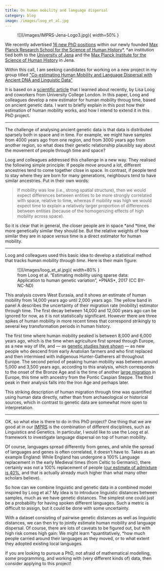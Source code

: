 ```yaml
---
title: On human mobility and language dispersal
category: blog
image: /images/loog_et_al.jpg
---
```


<figure>
![](/images/IMPRS-Jena-Logo3.jpg){ width=50% }
</figure>

We recently advertised [16 new PhD positions](/posts/2018-12-18-imprs-positions.html)
within our newly founded [Max Planck Research School for the Science of Human
History](https://imprs.shh.mpg.de)*, *an institution tied both to the
[University of Jena](https://www.uni-jena.de/en/) and the [Max Planck Institute
for the Science of Human History](https://www.shh.mpg.de/en) in Jena.

<!--more-->

Within this call, I am seeking candidates for working on a new project in my
group titled ["Co-estimating Human Mobility and Language Dispersal with Ancient DNA and Linguistic Data"](https://imprs.shh.mpg.de/wp-content/uploads/2018/12/02-Co-estimating-Human-Mobility-and-Language-Dispersal-with-Ancient-DNA-and-Linguistic-Data.pdf)

It is based on a [scientific article](https://www.pnas.org/content/114/46/12213)
that I learned about recently, by Lisa Loog and coworkers from University
College London. In this paper, Loog and colleagues develop a new estimator for
human mobility throug time, based on ancient genetic data. I want to briefly
explain in this post how their estimation of human mobility works, and how I
intend to extend it in this PhD project.

*****

The challenge of analysing ancient genetic data is that data is distributed
sparsely both in space and in time. For example, we might have samples from 4000
years ago from one region, and from 3000 years ago from another region, so what
does their genetic relationship plausibly say about the movement of people
through time and space?

Loog and colleagues addressed this challenge in a new way. They realised the
following simple principle: If people move around a lot, different ancestries
tend to come together close in space. In contrast, if people tend to stay where
they are born for many generations, neighbours tend to have similar ancestries.
Put in their own words:

> If mobility was low (i.e., strong spatial structure), then we would expect
> differences between entities to be more strongly correlated with space, relative
to time, whereas if mobility was high we would expect time to explain a
relatively larger proportion of differences between entities (because of the
homogenizing effects of high mobility across space).

So it is clear that in general, the closer people are in space *and *time, the
more genetically similar they should be. But the relative weights of how similar
they are in space *versus* time is a direct estimator for human mobility.

*****

Loog and colleagues used this basic idea to develop a statistical method that
tracks human mobility *through time*. Here is their main figure:

<figure>
![](/images/loog_et_al.jpg){ width=80% }
<figcaption>from Loog et al. “Estimating mobility using sparse data: Application to human
genetic variation”, *PNAS*, 2017 (CC BY-NC-ND)</figcaption>
</figure>

This analysis covers West Eurasia, and it shows an estimate of human mobility
from 14,000 years ago until 2,000 years ago. The yellow band in panel A
describes the uncertainty of their migration rate (mobility) estimator through
time. The first decay between 14,000 and 12,000 years ago can be ignored for
now, as it is not statistically significant. However there are three spikes of
human mobility in more recent times that correspond strikingly to several key
transformation periods in human history.

The first time where human mobility peaked is between 8,000 and 6,000 years ago,
which is the time when agriculture first spread through Europe, as a new way of
life, and — as [genetic studies have shown](http://science.sciencemag.org/content/336/6080/466) — as new people who
descend from early Anatolian farmers and who first replaced and then intermixed
with indigenous Hunter-Gatherers all throughout Europe. The second period of
peaking human mobility was between around 5,000 and 3,500 years ago, according
to this analysis, which corresponds to the onset of the Bronze Age and is the
time of another [large migration](https://www.nature.com/articles/nature14317)
in Europe, this time with ancestry from the Pontic Caspian Steppe. The third
peak in their analysis falls into the Iron Age and perhaps later.

This striking description of human migration through time was quantified using
human data directly, rather than from archaeological or historical sources,
which in contrast to genetic data are somewhat more open to interpretation.

*****

OK, so what else is there to do in this PhD project? One thing that we are good
at in our [IMPRS](https://imprs.shh.mpg.de) is the combination of different
disciplines, such as Linguistics and Genetics. In particular, I would like to
use the Loog et al. framework to investigate language dispersal on top of human
mobility.

Of course, languages spread differently from genes, and while the spread of
languages and genes is often correlated, it doesn’t have to. Takes as an example
England: While England has undergone a 100% Language replacement in the early
Medieval times (from Celtic to Germanic), there certainly was not a 100%
replacement of people ([our estimate of admixture is 40%](/posts/2016-01-22-raremut1.html),
and that is actually already much higher than what many other scholars believe).

So how can we combine linguistic and genetic data in a combined model inspired
by Loog et al.? My idea is to introduce linguistic distances between samples,
much as we have genetic distances. The simplest one could just be a probability
for having spoken different languages. Such a metric is difficult to assign, but
it could be done with some uncertainty.

With a dataset consisting of pairwise genetic distances as well as linguistic
distances, we can then try to jointly estimate human mobility and language
dispersal. Of course, there are lots of caveats to be figured out, but with high
risk comes high gain: We might learn *quantitatively, *how much people carried
around their languages as they moved, or to what extent they adopted existing
local languages.

If you are looking to pursue a PhD, not afraid of mathematical modelling, some
programming, and working with (very different kinds of) data, then consider
applying to this project!
